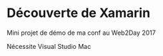# Découverte de Xamarin

Mini projet de démo de ma conf au Web2Day 2017

Nécessite Visual Studio Mac
